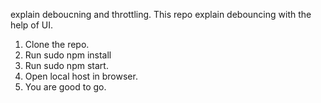 explain deboucning and throttling. This repo explain debouncing with the help of UI. 
1. Clone the repo.
2. Run sudo npm install
3. Run sudo npm start.
4. Open local host in browser.
5. You are good to go.
